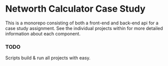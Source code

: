 # Networth Calculator Case Study
This is a monorepo consisting of both a front-end and back-end api for a case study assignment.  See the individual projects within for more detailed information about each component.

### TODO
Scripts build & run all projects with easy.